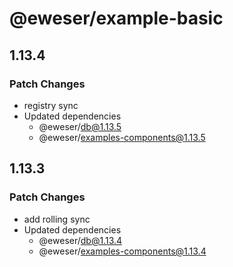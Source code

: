 # @eweser/example-basic

## 1.13.4

### Patch Changes

- registry sync
- Updated dependencies
  - @eweser/db@1.13.5
  - @eweser/examples-components@1.13.5

## 1.13.3

### Patch Changes

- add rolling sync
- Updated dependencies
  - @eweser/db@1.13.4
  - @eweser/examples-components@1.13.4
